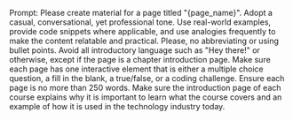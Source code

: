 Prompt: Please create material for a page titled "{page_name}". Adopt a casual, conversational, yet professional tone. Use real-world examples, provide code snippets where applicable, and use analogies frequently to make the content relatable and practical. Please, no abbreviating or using bullet points. Avoid all introductory language such as "Hey there!" or otherwise, except if the page is a chapter introduction page. Make sure each page has one interactive element that is either a multiple choice question, a fill in the blank, a true/false, or a coding challenge. Ensure each page is no more than 250 words. Make sure the introduction page of each course explains why it is important to learn what the course covers and an example of how it is used in the technology industry today.
